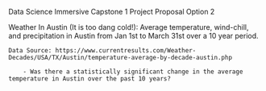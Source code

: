 Data Science Immersive Capstone 1 Project Proposal Option 2

Weather In Austin (It is too dang cold!):
    Average temperature, wind-chill, and precipitation in Austin from Jan 1st to March 31st over a 10 year period.

    Data Source: https://www.currentresults.com/Weather-Decades/USA/TX/Austin/temperature-average-by-decade-austin.php

        - Was there a statistically significant change in the average temperature in Austin over the past 10 years?